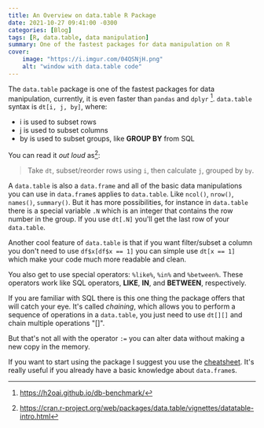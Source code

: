 ```yaml
---
title: An Overview on data.table R Package
date: 2021-10-27 09:41:00 -0300
categories: [Blog]
tags: [R, data.table, data manipulation]
summary: One of the fastest packages for data manipulation on R
cover:
    image: "https://i.imgur.com/04QSNjH.png"
    alt: "window with data.table code"
---
```


The `data.table` package is one of the fastest packages for data manipulation, currently, it is even faster than `pandas` and `dplyr` [^1]. `data.table` syntax is `dt[i, j, by]`, where:

- i is used to subset rows
- j is used to subset columns
- by is used to subset groups, like **GROUP BY** from SQL

You can read it _out loud_  as[^2]:

>Take `dt`, subset/reorder rows using `i`, then calculate `j`, grouped by `by`.

A `data.table` is also a `data.frame` and all of the basic data manipulations you can use in `data.frame`s applies to `data.table`. Like `ncol()`, `nrow()`, `names()`, `summary()`. But it has more possibilities, for instance in `data.table` there is a special variable `.N` which is an integer that contains the row number in the group. If you use `dt[.N]` you'll get the last row of your `data.table`.

Another cool feature of `data.table` is that if you want filter/subset a column you don't need to use `df$x[df$x == 1]` you can simple use `dt[x == 1]` which make your code much more readable and clean.

You also get to use special operators: `%like%`, `%in%` and `%between%`. These operators work like SQL operators, **LIKE**, **IN**, and **BETWEEN**, respectively.

If you are familiar with SQL there is this one thing the package offers that will catch your eye. It's called _chaining_, which allows you to perform a sequence of operations in a `data.table`, you just need to use `dt[][]` and chain multiple operations "[]".

But that's not all with the operator `:=` you can alter data without making a new copy in the memory.

If you want to start using the package I suggest you use the [cheatsheet](https://raw.githubusercontent.com/rstudio/cheatsheets/master/datatable.pdf). It's really useful if you already have a basic knowledge about `data.frame`s.

[^1]: https://h2oai.github.io/db-benchmark/
[^2]: https://cran.r-project.org/web/packages/data.table/vignettes/datatable-intro.html
